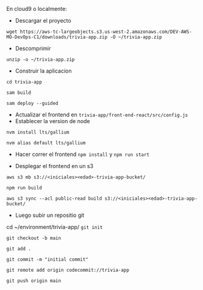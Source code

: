En cloud9 o localmente:

- Descargar el proyecto

`wget https://aws-tc-largeobjects.s3.us-west-2.amazonaws.com/DEV-AWS-MO-DevOps-C1/downloads/trivia-app.zip -O ~/trivia-app.zip`

- Descomprimir
 
`unzip -o ~/trivia-app.zip`

- Construir la aplicacion


`cd trivia-app`

`sam build`

`sam deploy --guided`

- Actualizar el frontend  en  `trivia-app/front-end-react/src/config.js`
- Establecer la version de node

`nvm install lts/gallium `

`nvm alias default lts/gallium`

- Hacer correr el frontend `npm install` y `npm run start`

- Desplegar el frontend en un s3

`aws s3 mb s3://<iniciales><edad>-trivia-app-bucket/`

`npm run build`

`aws s3 sync --acl public-read build s3://<iniciales><edad>-trivia-app-bucket/`

- Luego subir un repositio git

cd ~/environment/trivia-app/
`git init`

`git checkout -b main`

`git add .`

`git commit -m "initial commit"`

`git remote add origin codecommit://trivia-app`

`git push origin main`

